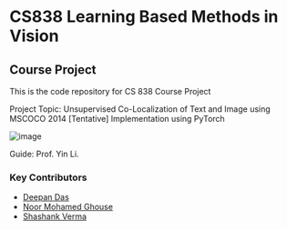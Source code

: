 # CS838 Learning Based Methods in Vision
## Course Project


This is the code repository for CS 838 Course Project

Project Topic: Unsupervised Co-Localization of Text and Image using MSCOCO 2014 [Tentative]
Implementation using PyTorch

![image](https://user-images.githubusercontent.com/19747416/55680967-7038be00-58e6-11e9-9015-8afc9aa5b781.png)


Guide: Prof. Yin Li. 
### Key Contributors
  - [Deepan Das](mailto:ddas27@wisc.edu)
  - [Noor Mohamed Ghouse](mailto:mohamedghous@wisc.edu)
  - [Shashank Verma](mailto:sverma28@wisc.edu)
